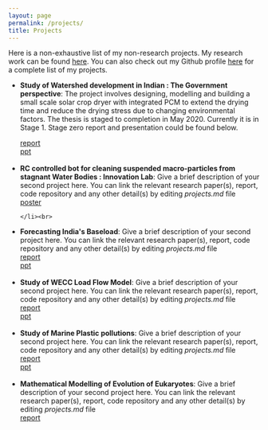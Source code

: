 ```yaml
---
layout: page
permalink: /projects/
title: Projects
---
```


Here is a non-exhaustive list of my non-research projects. My research work can be found <a href="/research">here</a>. You can also check out my Github profile <a href="">here</a> for a complete list of my projects.

<ul>
	<li>
		<b>Study of Watershed development in Indian : The Government perspective</b>: The project involves designing, modelling and building a small scale solar crop dryer with integrated PCM to extend the drying time and reduce the drying stress due to changing environmental factors. The thesis is staged to completion in May 2020. Currently it is in Stage 1. Stage zero report and presentation could be found below. 

<a href="watershed.pdf"><div class="color-button">report</div></a><a href="watershedp.pdf"><div class="color-button">ppt</div></a>
	</li><br>
	<li>
		<b>RC controlled bot for cleaning suspended macro-particles from stagnant Water Bodies : Innovation Lab</b>: Give a brief description of your second project here. You can link the relevant research paper(s), report, code repository and any other detail(s) by editing <i>projects.md</i> file<br>
		<!--<a href=""><div class="color-button">paper</div></a>-->
		<a href="poster.pdf"><div class="color-button">poster</div></a>
<!---<a href=""><div class="color-button">code</div></a>--->
	</li><br>

<li>
<b>Forecasting India's Baseload</b>: Give a brief description of your second project here. You can link the relevant research paper(s), report, code repository and any other detail(s) by editing <i>projects.md</i> file<br>
		<!--<a href=""><div class="color-button">paper</div></a>-->
		<a href="baseload.pdf"><div class="color-button">report</div></a><a href="baseloadp.pdf"><div class="color-button">ppt</div></a>
	</li><br>
<li>
<b>Study of WECC Load Flow Model</b>: Give a brief description of your second project here. You can link the relevant research paper(s), report, code repository and any other detail(s) by editing <i>projects.md</i> file<br>
		<!--<a href=""><div class="color-button">paper</div></a>-->
		<a href="wecc.pdf"><div class="color-button">report</div></a><a href="weccp.pdf"><div class="color-button">ppt</div></a>
	</li><br>
<li>
<b>Study of Marine Plastic pollutions</b>: Give a brief description of your second project here. You can link the relevant research paper(s), report, code repository and any other detail(s) by editing <i>projects.md</i> file<br>
		<!--<a href=""><div class="color-button">paper</div></a>-->
		<a href="marine.pdf"><div class="color-button">report</div></a><a href="marinep.pdf"><div class="color-button">ppt</div></a>
	</li><br>

<li>
<b>Mathematical Modelling of Evolution of Eukaryotes</b>: Give a brief description of your second project here. You can link the relevant research paper(s), report, code repository and any other detail(s) by editing <i>projects.md</i> file<br>
		<!--<a href=""><div class="color-button">paper</div></a>-->
		<a href="cl717.pdf"><div class="color-button">report</div></a>
	</li><br>


</ul>
